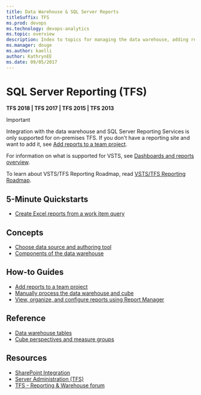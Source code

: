 ```yaml
---
title: Data Warehouse & SQL Server Reports  
titleSuffix: TFS 
ms.prod: devops
ms.technology: devops-analytics
ms.topic: overview
description: Index to topics for managing the data warehouse, adding reports, and viewing SQL Server reports 
ms.manager: douge
ms.author: kaelliauthor: KathrynEE
ms.date: 09/05/2017
---
```


# SQL Server Reporting (TFS)   

**TFS 2018 | TFS 2017 | TFS 2015 | TFS 2013**  

> [!IMPORTANT]  
> Integration with the data warehouse and SQL Server Reporting Services is only supported for on-premises TFS. If you don't have a reporting site and want to add it, see [Add reports to a team project](../admin/add-reports-to-a-team-project.md?toc=/vsts/report/sql-reports/toc.json).  
> 
> For information on what is supported for VSTS, see [Dashboards and reports overview](../dashboards/overview.md?toc=/vsts/report/sql-reports/toc.json&bc=/vsts/report/sql-reports/breadcrumb/toc.json). 

To learn about VSTS/TFS Reporting Roadmap, read [VSTS/TFS Reporting Roadmap](../analytics/reporting-roadmap.md).



## 5-Minute Quickstarts  
- [Create Excel reports from a work item query](../excel/create-status-and-trend-excel-reports.md?toc=/vsts/report/sql-reports/toc.json&bc=/vsts/report/sql-reports/breadcrumb/toc.json)  


## Concepts 

- [Choose data source and authoring tool](../dashboards/choose-source-data-authoring-tool.md?toc=/vsts/report/sql-reports/toc.json&bc=/vsts/report/sql-reports/breadcrumb/toc.json)
- [Components of the data warehouse](components-data-warehouse.md?toc=/vsts/report/sql-reports/toc.json&bc=/vsts/report/sql-reports/breadcrumb/toc.json)  

## How-to Guides

- [Add reports to a team project](../admin/add-reports-to-a-team-project.md?toc=/vsts/report/sql-reports/toc.json&bc=/vsts/report/sql-reports/breadcrumb/toc.json)
- [Manually process the data warehouse and cube](../admin/manually-process-data-warehouse-and-cube.md?toc=/vsts/report/sql-reports/toc.json&bc=/vsts/report/sql-reports/breadcrumb/toc.json)
- [View, organize, and configure reports using Report Manager](../admin/view-organize-configure-reports-using-report-manager.md?toc=/vsts/report/sql-reports/toc.json&bc=/vsts/report/sql-reports/breadcrumb/toc.json)

  
## Reference

- [Data warehouse tables](table-reference-relational-warehouse-database.md)
- [Cube perspectives and measure groups](perspective-measure-groups-cube.md)


## Resources
- [SharePoint Integration](../sharepoint-dashboards/index.md)
- [Server Administration (TFS)](../../tfs-server/index.md)
- [TFS - Reporting & Warehouse forum](https://social.msdn.microsoft.com/Forums/vstudio/home?forum=tfsreporting)
